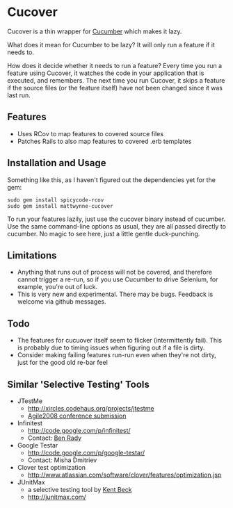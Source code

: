 # Cucover

Cucover is a thin wrapper for [Cucumber](http://github.com/aslakhellesoy/cucumber/tree/master) which makes it lazy.

What does it mean for Cucumber to be lazy? It will only run a feature if it needs to.

How does it decide whether it needs to run a feature? Every time you run a feature using Cucover, it watches the code in your application that is executed, and remembers. The next time you run Cucover, it skips a feature if the source files (or the feature itself) have not been changed since it was last run.

## Features

  * Uses RCov to map features to covered source files
  * Patches Rails to also map features to covered .erb templates

## Installation and Usage

Something like this, as I haven't figured out the dependencies yet for the gem:

    sudo gem install spicycode-rcov
    sudo gem install mattwynne-cucover

To run your features lazily, just use the cucover binary instead of cucumber. Use the same command-line options as usual, they are all passed directly to cucumber. No magic to see here, just a little gentle duck-punching.

## Limitations

  * Anything that runs out of process will not be covered, and therefore cannot trigger a re-run, so if you use Cucumber to drive Selenium, for example, you're out of luck.
  * This is very new and experimental. There may be bugs. Feedback is welcome via github messages.

## Todo
  * The features for cucuover itself seem to flicker (intermittently fail). This is probably due to timing issues when figuring out if a file is dirty.
  * Consider making failing features run-run even when they're not dirty, just for the good old re-bar feel
    
## Similar 'Selective Testing' Tools

  * JTestMe
    * http://xircles.codehaus.org/projects/jtestme 
    * [Agile2008 conference submission](http://submissions.agile2008.org/node/3435)
  * Infinitest
    * http://code.google.com/p/infinitest/ 
    * Contact: [Ben Rady](http://submissions.agile2008.org/node/377)
  * Google Testar
    * http://code.google.com/p/google-testar/
    * Contact: Misha Dmitriev
  * Clover test optimization
    * http://www.atlassian.com/software/clover/features/optimization.jsp
  * JUnitMax
    * a selective testing tool by [Kent Beck](http://www.threeriversinstitute.org/blog)
    * http://junitmax.com/

